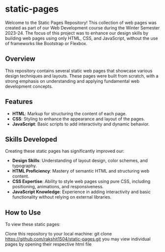 # static-pages  

Welcome to the Static Pages Repository! This collection of web pages was created as part of our Web Development course during the Winter Semester 2023-24. The focus of this project was to enhance our design skills by building web pages using only HTML, CSS, and JavaScript, without the use of frameworks like Bootstrap or Flexbox.

## Overview

This repository contains several static web pages that showcase various design techniques and layouts. These pages were built from scratch, with a strong emphasis on understanding and applying fundamental web development concepts.

## Features

- **HTML**: Markup for structuring the content of each page.
- **CSS**: Styling to enhance the appearance and layout of the pages.
- **JavaScript**: Basic scripts to add interactivity and dynamic behavior.

## Skills Developed

Creating these static pages has significantly improved our:

- **Design Skills**: Understanding of layout design, color schemes, and typography.
- **HTML Proficiency**: Mastery of semantic HTML and structuring web content.
- **CSS Expertise**: Ability to style web pages using pure CSS, including positioning, animations, and responsiveness.
- **JavaScript Knowledge**: Experience in adding interactivity and basic functionality without relying on external libraries.


## How to Use

To view these static pages:

Clone this repository to your local machine:
   git clone https://github.com/rakshit1504/static-pages.git
you may view individual pages by opening their respective html file
